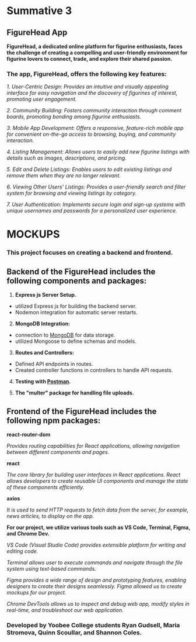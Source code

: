 # Summative 3
## FigureHead App

**FigureHead, a dedicated online platform for figurine enthusiasts, faces the challenge of
creating a compelling and user-friendly environment for figurine lovers to connect, trade, and explore their shared passion.**

### The app, FigureHead, offers the following key features:
 
*1. User-Centric Design: Provides an intuitive and visually appealing interface for easy navigation and the discovery of figurines of interest, promoting user engagement.*

*2. Community Building: Fosters community interaction through comment boards, promoting bonding among figurine enthusiasts.*

*3. Mobile App Development: Offers a responsive, feature-rich mobile app for convenient on-the-go access to browsing, buying, and community interaction.*

*4. Listing Management: Allows users to easily add new figurine listings with details such as images, descriptions, and pricing.*

*5. Edit and Delete Listings: Enables users to edit existing listings and remove them when they are no longer relevant.*

*6. Viewing Other Users' Listings: Provides a user-friendly search and filter system for browsing and viewing listings by category.*

*7. User Authentication: Implements secure login and sign-up systems with unique usernames and passwords for a personalized user experience.*


# MOCKUPS





### This project focuses on creating a backend and frontend. 

## Backend of the FigureHead includes the following components and packages:

1. **Express js Server Setup.**
- utilized Express js for building the backend server.
- Nodemon integration for automatic server restarts.
  
2. **MongoDB Integration:**
- connection to [MongoDB](https://www.mongodb.com) for data storage.
- utilized Mongoose to define schemas and models.
  
3. **Routes and Controllers:**
- Defined API endpoints in routes.
- Created controller functions in controllers to handle API requests.
  
4. **Testing with [Postman](https://www.postman.com/).**
  
5. **The "multer" package for handling file uploads.**


## Frontend of the FigureHead includes the following npm packages:

**react-router-dom**

*Provides routing capabilities for React applications, allowing navigation between different components and pages.*

**react**

*The core library for building user interfaces in React applications. React allows developers to create reusable UI components and manage the state of these components efficiently.*

**axios**

*It is used to send HTTP requests to fetch data from the server, for example, news articles, to display on the app.*






**For our project, we utilize various tools such as VS Code, Terminal, Figma, and Chrome Dev.**

*VS Code (Visual Studio Code) provides extensible platform for writing and editing code.*

*Terminal allows user to execute commands and navigate through the file system using text-based commands.*

*Figma provides a wide range of design and prototyping features, enabling designers to create their designs seamlessly. Figma allowed us to create mockups for our project.*

*Chrome DevTools allows us to inspect and debug web app, modify styles in real-time, and troubleshoot our web application.*




### Developed by Yoobee College students Ryan Gudsell, Maria Stromova, Quinn Scoullar, and Shannon Coles.



